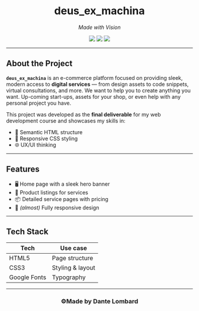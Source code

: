<h1 align="center">deus_ex_machina</h1>
<p align="center"><em>Made with Vision</em></p>

<p align="center">
  <img src="https://img.shields.io/badge/status-in%20progress-blueviolet?style=flat-square" />
  <img src="https://img.shields.io/badge/built%20with-HTML%20%26%20CSS-orange?style=flat-square" />
  <img src="https://img.shields.io/badge/project-final%20course%20project-brightgreen?style=flat-square" />
</p>

---

## About the Project

**`deus_ex_machina`** is an e-commerce platform focused on providing sleek, modern access to **digital services** — from design assets to code snippets, virtual consultations, and more. We want to help you to create anything you want. Up-coming start-ups, assets for your shop, or even help with any personal project you have.

This project was developed as the **final deliverable** for my web development course and showcases my skills in:

- 📄 Semantic HTML structure
- 🎨 Responsive CSS styling
- 🌐 UX/UI thinking

---

## Features

- 🖥️ Home page with a sleek hero banner
- 🛒 Product listings for services
- 📦 Detailed service pages with pricing
- 📱 <em>(almost)</em> Fully responsive design

---

## Tech Stack

| Tech         | Use case                |
|--------------|-------------------------|
| HTML5        | Page structure          |
| CSS3         | Styling & layout        |
| Google Fonts | Typography              |

---

<h3 align="center">⚙Made by Dante Lombard</h3>

